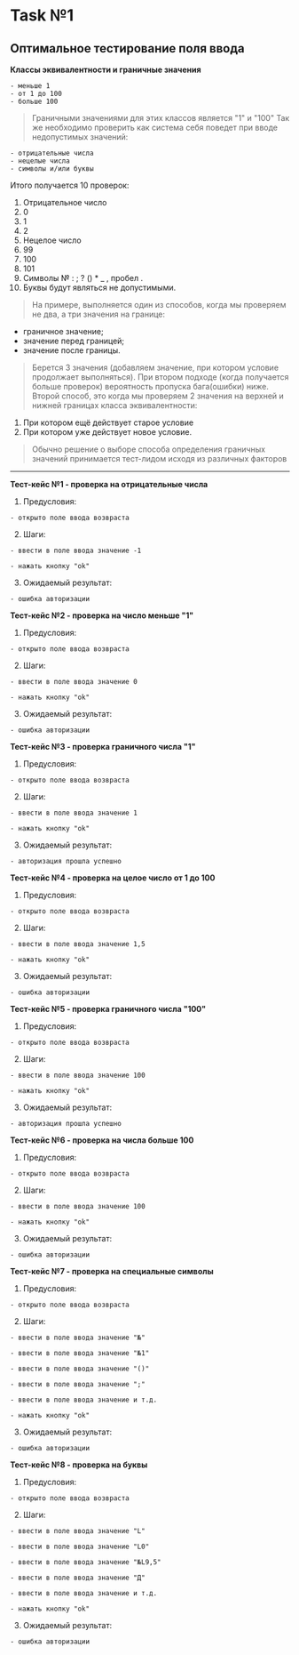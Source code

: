 # Task №1
## Оптимальное тестирование поля ввода

**Классы эквивалентности и граничные значения**

    - меньше 1
    - от 1 до 100
    - больше 100
>Граничными значениями для этих классов является "1" и "100"
Так же необходимо проверить как система себя поведет при вводе недопустимых значений:

    - отрицательные числа 
    - нецелые числа
    - символы и/или буквы

Итого получается 10 проверок:
1. Отрицательное число
2. 0
3. 1
4. 2
5. Нецелое число
6. 99
7. 100
8. 101
9. Символы № : ; ? () * _ , пробел . 
10. Буквы будут являться не допустимыми.

> На примере, выполняется один из способов, когда мы проверяем не два, а три значения на границе:
- граничное значение;
- значение перед границей;
- значение после границы.
> Берется 3 значения (добавляем значение, при котором условие продолжает выполняться). При втором подходе (когда получается больше проверок) вероятность пропуска бага(ошибки) ниже.
Второй способ, это когда мы проверяем 2 значения на верхней и нижней границах класса эквивалентности:
1. При котором ещё действует старое условие
2. При котором уже действует новое условие.

> Обычно решение о выборе способа определения граничных значений принимается тест-лидом исходя из различных факторов 

---

**Тест-кейс №1 - проверка на отрицательные числа**
1. Предусловия:

`- открыто поле ввода возвраста`

2. Шаги:

`- ввести в поле ввода значение -1`

`- нажать кнопку "ok"`

3. Ожидаемый результат:

`- ошибка авторизации`


**Тест-кейс №2 - проверка на число меньше "1"**
1. Предусловия:

`- открыто поле ввода возвраста`

2. Шаги:

`- ввести в поле ввода значение 0`

`- нажать кнопку "ok"`

3. Ожидаемый результат:

`- ошибка авторизации`


**Тест-кейс №3 - проверка граничного числа "1"**
1. Предусловия:

`- открыто поле ввода возвраста`

2. Шаги:

`- ввести в поле ввода значение 1`

`- нажать кнопку "ok"`

3. Ожидаемый результат:

`- авторизация прошла успешно`


**Тест-кейс №4 - проверка на целое число от 1 до 100**
1. Предусловия:

`- открыто поле ввода возвраста`

2. Шаги:

`- ввести в поле ввода значение 1,5`

`- нажать кнопку "ok"`

3. Ожидаемый результат:

`- ошибка авторизации`


**Тест-кейс №5 - проверка граничного числа "100"**
1. Предусловия:

`- открыто поле ввода возвраста`

2. Шаги:

`- ввести в поле ввода значение 100`

`- нажать кнопку "ok"`

3. Ожидаемый результат:

`- авторизация прошла успешно`



**Тест-кейс №6 - проверка на числа больше 100**
1. Предусловия:

`- открыто поле ввода возвраста`

2. Шаги:

`- ввести в поле ввода значение 100`

`- нажать кнопку "ok"`

3. Ожидаемый результат:

`- ошибка авторизации`


**Тест-кейс №7 - проверка на специальные символы**
1. Предусловия:

`- открыто поле ввода возвраста`

2. Шаги:

`- ввести в поле ввода значение "№"`

`- ввести в поле ввода значение "№1"`

`- ввести в поле ввода значение "()"`

`- ввести в поле ввода значение ";"`

`- ввести в поле ввода значение и т.д.`

`- нажать кнопку "ok"`

3. Ожидаемый результат:

`- ошибка авторизации`


**Тест-кейс №8 - проверка на буквы**
1. Предусловия:

`- открыто поле ввода возвраста`

2. Шаги:

`- ввести в поле ввода значение "L"`

`- ввести в поле ввода значение "L0"`

`- ввести в поле ввода значение "№L9,5"`

`- ввести в поле ввода значение "Д"`

`- ввести в поле ввода значение и т.д.`

`- нажать кнопку "ok"`

3. Ожидаемый результат:

`- ошибка авторизации`
